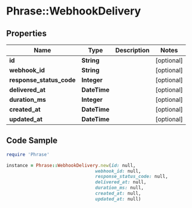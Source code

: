 # Phrase::WebhookDelivery

## Properties

Name | Type | Description | Notes
------------ | ------------- | ------------- | -------------
**id** | **String** |  | [optional] 
**webhook_id** | **String** |  | [optional] 
**response_status_code** | **Integer** |  | [optional] 
**delivered_at** | **DateTime** |  | [optional] 
**duration_ms** | **Integer** |  | [optional] 
**created_at** | **DateTime** |  | [optional] 
**updated_at** | **DateTime** |  | [optional] 

## Code Sample

```ruby
require 'Phrase'

instance = Phrase::WebhookDelivery.new(id: null,
                                 webhook_id: null,
                                 response_status_code: null,
                                 delivered_at: null,
                                 duration_ms: null,
                                 created_at: null,
                                 updated_at: null)
```


